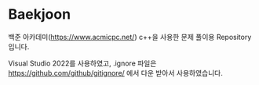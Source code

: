 # Baekjoon

백준 아카데미(https://www.acmicpc.net/) c++을 사용한 문제 풀이용 Repository 입니다.

Visual Studio 2022를 사용하였고, .ignore 파일은 https://github.com/github/gitignore/ 에서 다운 받아서 사용하였습니다.

